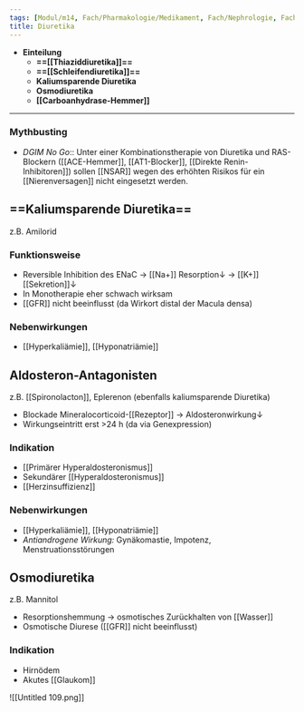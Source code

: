 ```yaml
---
tags: [Modul/m14, Fach/Pharmakologie/Medikament, Fach/Nephrologie, Fach/Kardiologie, Mythbusting/DGIM-No-Go]
title: Diuretika
---
```

- **Einteilung**
	- **==[[Thiaziddiuretika]]==**
	- **==[[Schleifendiuretika]]==**
	- **Kaliumsparende Diuretika**
	- **Osmodiuretika**
	- **[[Carboanhydrase-Hemmer]]**
---
### Mythbusting
- *DGIM No Go*:: Unter einer Kombinationstherapie von Diuretika und RAS-Blockern ([[ACE-Hemmer]], [[AT1-Blocker]], [[Direkte Renin-Inhibitoren]]) sollen [[NSAR]] wegen des erhöhten Risikos für ein [[Nierenversagen]] nicht eingesetzt werden.







## ==Kaliumsparende Diuretika==
z.B. Amilorid
### Funktionsweise
- Reversible Inhibition des ENaC → [[Na+]] Resorption↓ → [[K+]] [[Sekretion]]↓ 
- In Monotherapie eher schwach wirksam
- [[GFR]] nicht beeinflusst (da Wirkort distal der Macula densa)
### Nebenwirkungen
- [[Hyperkaliämie]], [[Hyponatriämie]]

## Aldosteron-Antagonisten
z.B. [[Spironolacton]], Eplerenon (ebenfalls kaliumsparende Diuretika)
- Blockade Mineralocorticoid-[[Rezeptor]] → Aldosteronwirkung↓ 
- Wirkungseintritt erst >24 h (da via Genexpression)
### Indikation
- [[Primärer Hyperaldosteronismus]]
- Sekundärer [[Hyperaldosteronismus]]
- [[Herzinsuffizienz]]
### Nebenwirkungen
- [[Hyperkaliämie]], [[Hyponatriämie]]
- *Antiandrogene Wirkung:* Gynäkomastie, Impotenz, Menstruationsstörungen

## Osmodiuretika
z.B. Mannitol
- Resorptionshemmung → osmotisches Zurückhalten von [[Wasser]]
- Osmotische Diurese ([[GFR]] nicht beeinflusst)
### Indikation
- Hirnödem
- Akutes [[Glaukom]]



![[Untitled 109.png]]



